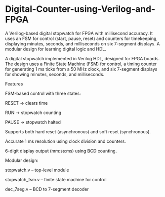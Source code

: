 # Digital-Counter-using-Verilog-and-FPGA
A Verilog-based digital stopwatch for FPGA with millisecond accuracy. It uses an FSM for control (start, pause, reset) and counters for timekeeping, displaying minutes, seconds, and milliseconds on six 7-segment displays. A modular design for learning digital logic and HDL.

A digital stopwatch implemented in Verilog HDL, designed for FPGA boards. The design uses a Finite State Machine (FSM) for control, a timing counter for generating 1 ms ticks from a 50 MHz clock, and six 7-segment displays for showing minutes, seconds, and milliseconds.

Features

FSM-based control with three states:

RESET → clears time

RUN → stopwatch counting

PAUSE → stopwatch halted

Supports both hard reset (asynchronous) and soft reset (synchronous).

Accurate 1 ms resolution using clock division and counters.

6-digit display output (mm:ss:ms) using BCD counting.

Modular design:

stopwatch.v – top-level module

stopwatch_fsm.v – finite state machine for control

dec_7seg.v – BCD to 7-segment decoder
